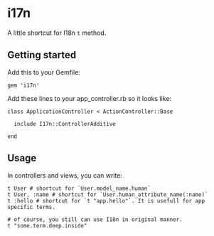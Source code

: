 # i17n
A little shortcut for I18n `t` method.

## Getting started
Add this to your Gemfile:

```
gem 'i17n'
```

Add these lines to your app_controller.rb so it looks like:

```
class ApplicationController < ActionController::Base

  include I17n::ControllerAdditive

end
```

## Usage

In controllers and views, you can write:

```
t User # shortcut for `User.model_name.human`
t User, :name # shortcut for `User.human_attribute_name(:name)`
t :hello # shortcut for `t "app.hello"`. It is usefull for app specific terms.

# of course, you still can use I18n in original manner.
t "some.term.deep.inside"
```
